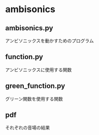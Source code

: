 # ambisonics

## ambisonics.py

アンビソニックスを動かすためのプログラム

## function.py

アンビソニックスに使用する関数

## green_function.py

グリーン関数を使用する関数

## pdf

それぞれの音場の結果


